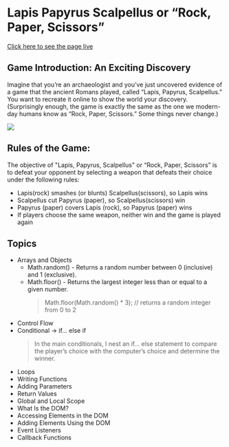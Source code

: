 # Lapis Papyrus Scalpellus or “Rock, Paper, Scissors” 

[Click here to see the page live](https://eager-nobel-196cd9.netlify.app/)
## Game Introduction:  An Exciting Discovery
Imagine that you’re an archaeologist and you’ve just uncovered evidence of a game that the ancient Romans played, called “Lapis, Papyrus, Scalpellus.” You want to recreate it online to show the world your discovery. (Surprisingly enough, the game is exactly the same as the one we modern-day humans know as “Rock, Paper, Scissors.” Some things never change.)

![](https://i.imgur.com/veLgHaB.png)

## Rules of the Game:
The objective of "Lapis, Papyrus, Scalpellus" or “Rock, Paper, Scissors”  is to defeat your opponent by selecting a weapon that defeats their choice under the following rules:
 
   - Lapis(rock) smashes (or blunts) Scalpellus(scissors), so Lapis wins
   - Scalpellus cut Papyrus (paper), so Scalpellus(scissors) win
   - Papyrus (paper) covers Lapis (rock), so Papyrus (paper) wins
   - If players choose the same weapon, neither win and the game is played again
## Topics 
   - Arrays and Objects
      - Math.random() - Returns a random number between 0 (inclusive) and 1 (exclusive).
      - Math.floor() - Returns the largest integer less than or equal to a given number.
         > Math.floor(Math.random() * 3); // returns a random integer from 0 to 2
   - Control Flow 
   - Conditional -> if... else if
      > In the main conditionals, I nest an if... else statement to compare the player’s choice with the computer’s choice and determine the winner.
   - Loops  
   - Writing Functions
   - Adding Parameters
   - Return Values
   - Global and Local Scope
   - What Is the DOM?
   - Accessing Elements in the DOM
   - Adding Elements Using the DOM
   - Event Listeners
   - Callback Functions